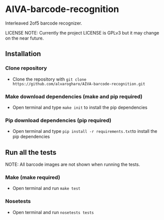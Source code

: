 # AIVA-barcode-recognition
Interleaved 2of5 barcode recognizer.

LICENSE NOTE: Currently the project LICENSE is GPLv3 but it may change on the near future.

## Installation

### Clone repository

 - Clone the repository with `git clone https://github.com/alvarogharo/AIVA-barcode-recognition.git`

### Make download dependencies (make and pip required)
 - Open terminal and type `make init` to install the pip dependencies

### Pip download dependencies (pip required)
 - Open terminal and type `pip install -r requirements.txt`to install the pip dependencies
 
## Run all the tests

NOTE: All barcode images are not shown when running the tests.

### Make (make required)
 - Open terminal and run `make test` 
 
### Nosetests
 - Open terminal and run `nosetests tests`
 